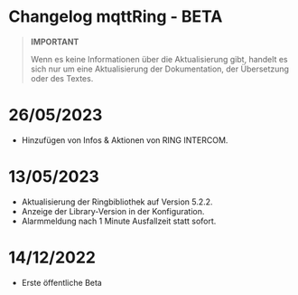 # Changelog mqttRing - BETA

>**IMPORTANT**
>
>Wenn es keine Informationen über die Aktualisierung gibt, handelt es sich nur um eine Aktualisierung der Dokumentation, der Übersetzung oder des Textes.

# 26/05/2023
- Hinzufügen von Infos & Aktionen von RING INTERCOM.

# 13/05/2023

- Aktualisierung der Ringbibliothek auf Version 5.2.2.
- Anzeige der Library-Version in der Konfiguration.
- Alarmmeldung nach 1 Minute Ausfallzeit statt sofort.

# 14/12/2022

- Erste öffentliche Beta
